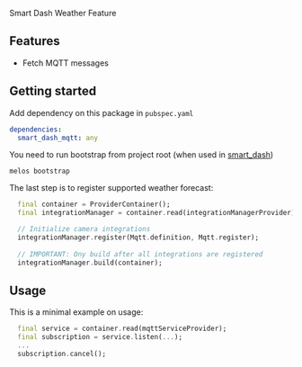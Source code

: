 Smart Dash Weather Feature

## Features

* Fetch MQTT messages 

## Getting started

Add dependency on this package in `pubspec.yaml`

```yaml
dependencies:
  smart_dash_mqtt: any
```

You need to run bootstrap from project root (when used in [smart_dash](https://github.com/kengu/no.kengu.smart_dash))

```
melos bootstrap
```

The last step is to register supported weather forecast:

```dart
  final container = ProviderContainer();
  final integrationManager = container.read(integrationManagerProvider);

  // Initialize camera integrations
  integrationManager.register(Mqtt.definition, Mqtt.register);
    
  // IMPORTANT: Ony build after all integrations are registered 
  integrationManager.build(container);
```

## Usage

This is a minimal example on usage:

```dart
  final service = container.read(mqttServiceProvider);
  final subscription = service.listen(...);
  ...
  subscription.cancel();
```



